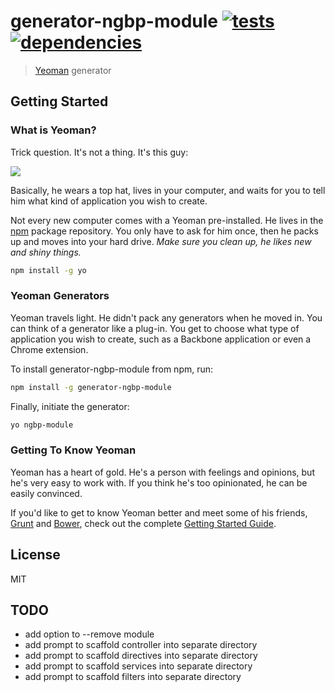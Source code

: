 # generator-ngbp-module [![tests](https://secure.travis-ci.org/jfmbrennan/generator-ngbp-module.png?branch=master)](https://travis-ci.org/jfmbrennan/generator-ngbp-module) [![dependencies](https://david-dm.org/jfmbrennan/generator-ngbp-module.svg)](https://david-dm.org/jfmbrennan/generator-ngbp-module)

> [Yeoman](http://yeoman.io) generator


## Getting Started

### What is Yeoman?

Trick question. It's not a thing. It's this guy:

![](http://i.imgur.com/JHaAlBJ.png)

Basically, he wears a top hat, lives in your computer, and waits for you to tell him what kind of application you wish to create.

Not every new computer comes with a Yeoman pre-installed. He lives in the [npm](https://npmjs.org) package repository. You only have to ask for him once, then he packs up and moves into your hard drive. *Make sure you clean up, he likes new and shiny things.*

```bash
npm install -g yo
```

### Yeoman Generators

Yeoman travels light. He didn't pack any generators when he moved in. You can think of a generator like a plug-in. You get to choose what type of application you wish to create, such as a Backbone application or even a Chrome extension.

To install generator-ngbp-module from npm, run:

```bash
npm install -g generator-ngbp-module
```

Finally, initiate the generator:

```bash
yo ngbp-module
```

### Getting To Know Yeoman

Yeoman has a heart of gold. He's a person with feelings and opinions, but he's very easy to work with. If you think he's too opinionated, he can be easily convinced.

If you'd like to get to know Yeoman better and meet some of his friends, [Grunt](http://gruntjs.com) and [Bower](http://bower.io), check out the complete [Getting Started Guide](https://github.com/yeoman/yeoman/wiki/Getting-Started).


## License

MIT

## TODO

* add option to --remove module
* add prompt to scaffold controller into separate directory
* add prompt to scaffold directives into separate directory
* add prompt to scaffold services into separate directory
* add prompt to scaffold filters into separate directory
